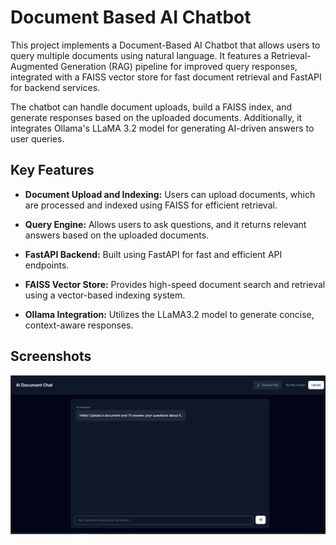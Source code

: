 
# Document Based AI Chatbot

This project implements a Document-Based AI Chatbot that allows users to query multiple documents using natural language. It features a Retrieval-Augmented Generation (RAG) pipeline for improved query responses, integrated with a FAISS vector store for fast document retrieval and FastAPI for backend services.

The chatbot can handle document uploads, build a FAISS index, and generate responses based on the uploaded documents. Additionally, it integrates Ollama's LLaMA 3.2 model for generating AI-driven answers to user queries.

## Key Features

- **Document Upload and Indexing:** Users can upload documents, which are processed and indexed using FAISS for efficient retrieval.

- **Query Engine:** Allows users to ask questions, and it returns relevant answers based on the uploaded documents.

- **FastAPI Backend:** Built using FastAPI for fast and efficient API endpoints.

- **FAISS Vector Store:** Provides high-speed document search and retrieval using a vector-based indexing system.

- **Ollama Integration:** Utilizes the LLaMA3.2 model to generate concise, context-aware responses.


## Screenshots

![App Screenshot](https://github.com/AryaTeli/Document-Based-AI-Chatbot/blob/main/chatb.png?raw=true)



